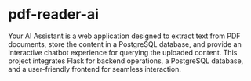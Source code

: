 # pdf-reader-ai
Your AI Assistant is a web application designed to extract text from PDF documents, store the content in a PostgreSQL database, and provide an interactive chatbot experience for querying the uploaded content. This project integrates Flask for backend operations, a PostgreSQL database, and a user-friendly frontend for seamless interaction.
